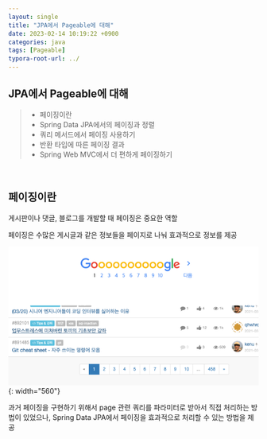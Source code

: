```yaml
---
layout: single
title: "JPA에서 Pageable에 대해"
date: 2023-02-14 10:19:22 +0900
categories: java
tags: [Pageable]
typora-root-url: ../
---
```


## JPA에서 Pageable에 대해
> - 페이징이란
> - Spring Data JPA에서의 페이징과 정렬
> - 쿼리 메서드에서 페이징 사용하기
> - 반환 타입에 따른 페이징 결과
> - Spring Web MVC에서 더 편하게 페이징하기

<br>

## 페이징이란

게시판이나 댓글, 블로그를 개발할 때 페이징은 중요한 역할

페이징은 수많은 게시글과 같은 정보들을 페이지로 나눠 효과적으로 정보를 제공

![google](/images/2023-02-14-about-jpa-pageable/google.png){: width="560"}

과거 페이징을 구현하기 위해서 page 관련 쿼리를 파라미터로 받아서 직접 처리하는 방법이 있었으나, Spring Data JPA에서 페이징을 효과적으로 처리할 수 있는 방법을 제공

<br>

## 

<br>
